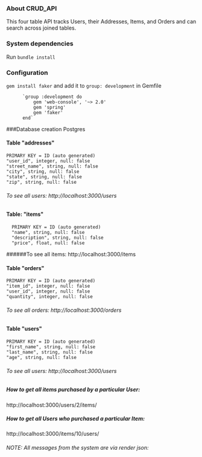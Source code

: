 ### About CRUD_API
This four table API tracks Users, their Addresses, Items, and Orders and can search across joined tables.

### System dependencies
Run `bundle install`
### Configuration
`gem install faker` and add it to `group: development` in Gemfile

          `group :development do
              gem 'web-console', '~> 2.0'
              gem 'spring'
              gem 'faker'
          end`

###Database creation
Postgres
#### Table "addresses"
    PRIMARY KEY = ID (auto generated)
    "user_id", integer, null: false
    "street_name", string, null: false
    "city", string, null: false
    "state", string, null: false
    "zip", string, null: false

###### To see all users: http://localhost:3000/users

#### Table: "items"
      PRIMARY KEY = ID (auto generated)
      "name", string, null: false
      "description", string, null: false
      "price", float, null: false

######To see all items: http://localhost:3000/items


#### Table "orders"
    PRIMARY KEY = ID (auto generated)
    "item_id", integer, null: false
    "user_id", integer, null: false
    "quantity", integer, null: false

###### To see all orders: http://localhost:3000/orders


#### Table "users"
    PRIMARY KEY = ID (auto generated)
    "first_name", string, null: false
    "last_name", string, null: false
    "age", string, null: false

###### To see all users: http://localhost:3000/users


##### How to get all items purchased by a particular User:
  http://localhost:3000/users/2/items/

##### How to get all Users who purchased a particular Item:
http://localhost:3000/items/10/users/

###### NOTE: All messages from the system are via render json:
